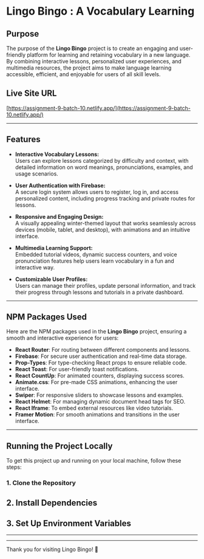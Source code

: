 # Lingo Bingo : A Vocabulary Learning

## Purpose

The purpose of the **Lingo Bingo** project is to create an engaging and user-friendly platform for learning and retaining vocabulary in a new language. By combining interactive lessons, personalized user experiences, and multimedia resources, the project aims to make language learning accessible, efficient, and enjoyable for users of all skill levels.

## Live Site URL

[https://assignment-9-batch-10.netlify.app/](https://assignment-9-batch-10.netlify.app/)

---

## Features

- **Interactive Vocabulary Lessons:**  
  Users can explore lessons categorized by difficulty and context, with detailed information on word meanings, pronunciations, examples, and usage scenarios.

- **User Authentication with Firebase:**  
  A secure login system allows users to register, log in, and access personalized content, including progress tracking and private routes for lessons.

- **Responsive and Engaging Design:**  
  A visually appealing winter-themed layout that works seamlessly across devices (mobile, tablet, and desktop), with animations and an intuitive interface.

- **Multimedia Learning Support:**  
  Embedded tutorial videos, dynamic success counters, and voice pronunciation features help users learn vocabulary in a fun and interactive way.

- **Customizable User Profiles:**  
  Users can manage their profiles, update personal information, and track their progress through lessons and tutorials in a private dashboard.

---

## NPM Packages Used

Here are the NPM packages used in the **Lingo Bingo** project, ensuring a smooth and interactive experience for users:

- **React Router**: For routing between different components and lessons.
- **Firebase**: For secure user authentication and real-time data storage.
- **Prop-Types**: For type-checking React props to ensure reliable code.
- **React Toast**: For user-friendly toast notifications.
- **React CountUp**: For animated counters, displaying success scores.
- **Animate.css**: For pre-made CSS animations, enhancing the user interface.
- **Swiper**: For responsive sliders to showcase lessons and examples.
- **React Helmet**: For managing dynamic document head tags for SEO.
- **React Iframe**: To embed external resources like video tutorials.
- **Framer Motion**: For smooth animations and transitions in the user interface.

---

## Running the Project Locally

To get this project up and running on your local machine, follow these steps:

### 1. Clone the Repository

## 2. Install Dependencies

## 3. Set Up Environment Variables

---

---

Thank you for visiting Lingo Bingo! 🚀

